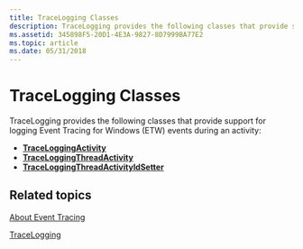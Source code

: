 ```yaml
---
title: TraceLogging Classes
description: TraceLogging provides the following classes that provide support for logging Event Tracing for Windows (ETW) events during an activity
ms.assetid: 345898F5-20D1-4E3A-9827-8D7999BA77E2
ms.topic: article
ms.date: 05/31/2018
---
```


# TraceLogging Classes

TraceLogging provides the following classes that provide support for logging Event Tracing for Windows (ETW) events during an activity:

-   [**TraceLoggingActivity**](/windows/desktop/api/traceloggingactivity/nl-traceloggingactivity-traceloggingactivity~r1)
-   [**TraceLoggingThreadActivity**](/windows/desktop/api/traceloggingactivity/nl-traceloggingactivity-traceloggingthreadactivity~r1)
-   [**TraceLoggingThreadActivityIdSetter**](/windows/desktop/api/traceloggingactivity/nl-traceloggingactivity-traceloggingthreadactivityidsetter)

## Related topics

<dl> <dt>

[About Event Tracing](https://docs.microsoft.com/windows/desktop/ETW/about-event-tracing)
</dt> <dt>

[TraceLogging](trace-logging-portal.md)
</dt> </dl>

 

 




